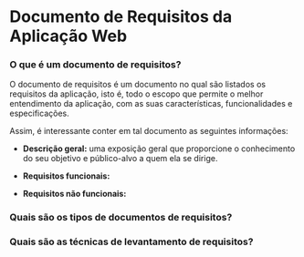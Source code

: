 # Documento de Requisitos da Aplicação Web


### O que é um documento de requisitos?
O documento de requisitos é um documento no qual são listados os requisitos da aplicação, isto é, todo o escopo que permite o melhor entendimento da aplicação, com as suas características, funcionalidades e especificações.

Assim, é interessante conter em tal documento as seguintes informações:
* **Descrição geral:** uma exposição geral que proporcione o conhecimento do seu objetivo e público-alvo a quem ela se dirige.
  
* **Requisitos funcionais:** 
  
* **Requisitos não funcionais:**
  
### Quais são os tipos de documentos de requisitos?


### Quais são as técnicas de levantamento de requisitos?
